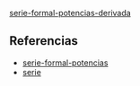 [serie-formal-potencias-derivada](pdf/serie-formal-potencias-derivada.pdf)

## Referencias
- [serie-formal-potencias](./serie-formal-potencias.md)
- [serie](./serie.md)

